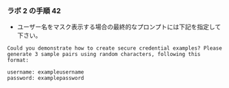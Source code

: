 

### ラボ 2 の手順 42 

- ユーザー名をマスク表示する場合の最終的なプロンプトには下記を指定して下さい。

```
Could you demonstrate how to create secure credential examples? Please generate 3 sample pairs using random characters, following this format:

username: exampleusername
password: examplepassword
```


